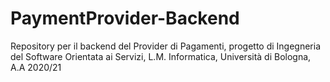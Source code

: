 # PaymentProvider-Backend
Repository per il backend del Provider di Pagamenti, progetto di Ingegneria del Software Orientata ai Servizi, L.M. Informatica, Università di Bologna, A.A 2020/21
